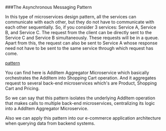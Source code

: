 ###The Asynchronous Messaging Pattern

In this type of microservices design pattern, all the services can communicate with each other, but they do not have to communicate with each other sequentially. So, if you consider 3 services: Service A, Service B, and Service C. The request from the client can be directly sent to the Service C and Service B simultaneously. These requests will be in a queue. Apart from this, the request can also be sent to Service A whose response need not have to be sent to the same service through which request has come.

[pattern](docs/img/aggregator.png)

You can find here is AddItem Aggregator Microservice which basically orchestrates the AddItem into Shopping Cart operation. And it aggregates request to several back-end microservices which's are Product, Shopping Cart and Pricing.

So we can say that this pattern isolates the underlying AddItem operation that makes calls to multiple back-end microservices, centralizing its logic into a AddItem Aggregator Microservice.

Also we can apply this pattern into our e-commerce application architecture when querying data from backend systems.